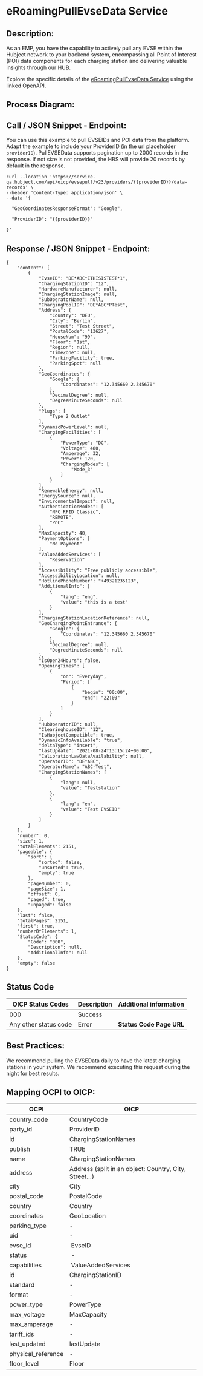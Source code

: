 # eRoamingPullEvseData Service

## Description:

As an EMP, you have the capability to actively pull any EVSE within the
Hubject network to your backend system, encompassing all Point of Interest
(POI) data components for each charging station and delivering valuable
insights through our HUB.

Explore the specific details of the [eRoamingPullEvseData
Service](https://hubject.github.io/oicp-emp-2.3-api-doc/#tag/eRoamingEvseData/operation/eRoamingPullEvseData_V2.3) using the
linked OpenAPI.

## Process Diagram:

## Call / JSON Snippet - Endpoint:

You can use this example to pull EVSEIDs and POI data from the platform. Adapt
the example to include your ProviderID (in the url placeholder `providerID`).
PullEVSEData supports pagination up to 2000 records in the response. If not
size is not provided, the HBS will provide 20 records by default in the
response.

    
    
    curl --location 'https://service-qa.hubject.com/api/oicp/evsepull/v23/providers/{{providerID}}/data-records' \
    --header 'Content-Type: application/json' \
    --data '{
      
      "GeoCoordinatesResponseFormat": "Google",
    
      "ProviderID": "{{providerID}}"
      
    }'

## Response / JSON Snippet - Endpoint:

    
    
    {
        "content": [
            {
                "EvseID": "DE*ABC*ETHISISTEST*1",
                "ChargingStationID": "12",
                "HardwareManufacturer": null,
                "ChargingStationImage": null,
                "SubOperatorName": null,
                "ChargingPoolID": "DE*ABC*PTest",
                "Address": {
                    "Country": "DEU",
                    "City": "Berlin",
                    "Street": "Test Street",
                    "PostalCode": "13627",
                    "HouseNum": "99",
                    "Floor": "1st",
                    "Region": null,
                    "TimeZone": null,
                    "ParkingFacility": true,
                    "ParkingSpot": null
                },
                "GeoCoordinates": {
                    "Google": {
                        "Coordinates": "12.345660 2.345670"
                    },
                    "DecimalDegree": null,
                    "DegreeMinuteSeconds": null
                },
                "Plugs": [
                    "Type 2 Outlet"
                ],
                "DynamicPowerLevel": null,
                "ChargingFacilities": [
                    {
                        "PowerType": "DC",
                        "Voltage": 480,
                        "Amperage": 32,
                        "Power": 120,
                        "ChargingModes": [
                            "Mode_3"
                        ]
                    }
                ],
                "RenewableEnergy": null,
                "EnergySource": null,
                "EnvironmentalImpact": null,
                "AuthenticationModes": [
                    "NFC RFID Classic",
                    "REMOTE",
                    "PnC"
                ],
                "MaxCapacity": 40,
                "PaymentOptions": [
                    "No Payment"
                ],
                "ValueAddedServices": [
                    "Reservation"
                ],
                "Accessibility": "Free publicly accessible",
                "AccessibilityLocation": null,
                "HotlinePhoneNumber": "+49321235123",
                "AdditionalInfo": [
                    {
                        "lang": "eng",
                        "value": "this is a test"
                    }
                ],
                "ChargingStationLocationReference": null,
                "GeoChargingPointEntrance": {
                    "Google": {
                        "Coordinates": "12.345660 2.345670"
                    },
                    "DecimalDegree": null,
                    "DegreeMinuteSeconds": null
                },
                "IsOpen24Hours": false,
                "OpeningTimes": [
                    {
                        "on": "Everyday",
                        "Period": [
                            {
                                "begin": "00:00",
                                "end": "22:00"
                            }
                        ]
                    }
                ],
                "HubOperatorID": null,
                "ClearinghouseID": "12",
                "IsHubjectCompatible": true,
                "DynamicInfoAvailable": "true",
                "deltaType": "insert",
                "lastUpdate": "2021-08-24T13:15:24+00:00",
                "CalibrationLawDataAvailability": null,
                "OperatorID": "DE*ABC",
                "OperatorName": "ABC-Test",
                "ChargingStationNames": [
                    {
                        "lang": null,
                        "value": "Teststation"
                    },
                    {
                        "lang": "en",
                        "value": "Test EVSEID"
                    }
                ]
            }
        ],
        "number": 0,
        "size": 1,
        "totalElements": 2151,
        "pageable": {
            "sort": {
                "sorted": false,
                "unsorted": true,
                "empty": true
            },
            "pageNumber": 0,
            "pageSize": 1,
            "offset": 0,
            "paged": true,
            "unpaged": false
        },
        "last": false,
        "totalPages": 2151,
        "first": true,
        "numberOfElements": 1,
        "StatusCode": {
            "Code": "000",
            "Description": null,
            "AdditionalInfo": null
        },
        "empty": false
    }

## Status Code
  | OICP Status Codes | Description | Additional information |
| ----------------- | ----------- | ----------------------
| 000               | Success     |                        |
| Any other status code | Error   |  **Status Code Page URL** |


## Best Practices:

We recommend pulling the EVSEData daily to have the latest charging stations
in your system. We recommend executing this request during the night for best
results.

## Mapping OCPI to OICP:
|OCPI|OICP|
|---|---|
|country_code|CountryCode|
|party_id|ProviderID|
|id|ChargingStationNames|
|publish|TRUE|
|name|ChargingStationNames|
|address|Address (split in an object: Country, City, Street…)|
|city|City|
|postal_code|PostalCode|
|country|Country|
|coordinates|GeoLocation|
|parking_type|-|
|uid|-|
|evse_id| EvseID|
|status| -|
|capabilities| ValueAddedServices|
|id|ChargingStationID|
|standard|-|
|format|-|
|power_type|PowerType|
|max_voltage|MaxCapacity|
|max_amperage|-|
|tariff_ids|-|
|last_updated|lastUpdate|
|physical_reference|-|
|floor_level|Floor|![image](https://github.com/FirasHubject/OICP23_Integration_Guide/assets/135227574/fd45e96d-cbca-492b-b079-f4a56bbf844d)



